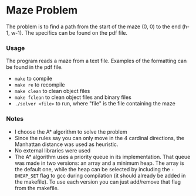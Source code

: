 # Maze Problem

The problem is to find a path from the start of the maze (0, 0) to the end (h-1, w-1). The specifics can be found on the pdf file.

### Usage

The program reads a maze from a text file. Examples of the formatting can be found in the pdf file.

- `make` to compile
- `make re` to recompile
- `make clean` to clean object files
- `make fclean` to clean object files and binary files
- `./solver <file>` to run, where "file" is the file containing the maze

### Notes
- I choose the A* algorithm to solve the problem
- Since the rules say you can only move in the 4 cardinal directions, the Manhattan distance was used as heuristic.
- No external libraries were used
- The A* algorithm uses a priority queue in its implementation. That queue was made in two versions: an array and a minimum heap. The array is the default one, while the heap can be selected by including the `-DHEAP_SET` flag to gcc during compilation (it should already be added in the makefile). To use each version you can just add/remove that flag from the makefile.
